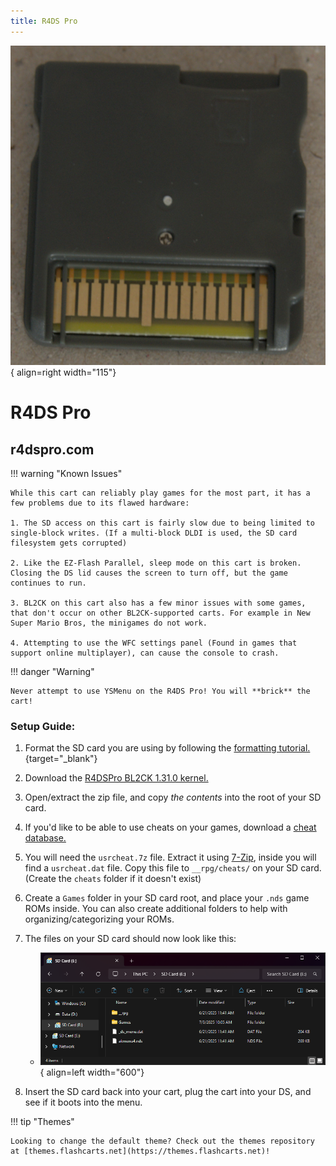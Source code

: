 ```yaml
---
title: R4DS Pro
---
```


![R4DS Pro](../images/r4dspro.jpg){ align=right width="115"}
# R4DS Pro
## r4dspro.com

!!! warning "Known Issues"

    While this cart can reliably play games for the most part, it has a few problems due to its flawed hardware:
    
    1. The SD access on this cart is fairly slow due to being limited to single-block writes. (If a multi-block DLDI is used, the SD card filesystem gets corrupted)
    
    2. Like the EZ-Flash Parallel, sleep mode on this cart is broken. Closing the DS lid causes the screen to turn off, but the game continues to run.

    3. BL2CK on this cart also has a few minor issues with some games, that don't occur on other BL2CK-supported carts. For example in New Super Mario Bros, the minigames do not work.

    4. Attempting to use the WFC settings panel (Found in games that support online multiplayer), can cause the console to crash.

!!! danger "Warning"

    Never attempt to use YSMenu on the R4DS Pro! You will **brick** the cart!

### Setup Guide:


1. Format the SD card you are using by following the [formatting tutorial.](../tutorials/formatting.md){target="_blank"}

1. Download the [R4DSPro BL2CK 1.31.0 kernel.](https://archive.flashcarts.net/BL2CK/BL2CK_1.31.0_r4dspro.com.zip)

1. Open/extract the zip file, and copy *the contents* into the root of your SD card.

1. If you'd like to be able to use cheats on your games, download a [cheat database.](https://github.com/DeadSkullzJr/NDS-i-Cheat-Databases/releases/latest)

1. You will need the `usrcheat.7z` file. Extract it using [7-Zip](https://www.7-zip.org/), inside you will find a `usrcheat.dat` file. Copy this file to `__rpg/cheats/` on your SD card. (Create the `cheats` folder if it doesn't exist)

1. Create a `Games` folder in your SD card root, and place your `.nds` game ROMs inside. You can also create additional folders to help with organizing/categorizing your ROMs.

1. The files on your SD card should now look like this:

    - ![BL2CK](../images/SD_Files/BL2CK/BL2CK.png){ align=left width="600"}

1. Insert the SD card back into your cart, plug the cart into your DS, and see if it boots into the menu.

!!! tip "Themes"

    Looking to change the default theme? Check out the themes repository at [themes.flashcarts.net](https://themes.flashcarts.net)!